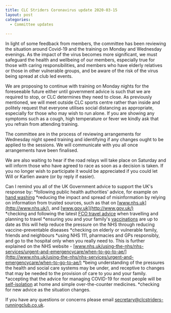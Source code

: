 ```yaml
---
title: CLC Striders Coronavirus update 2020-03-15
layout: post
categories:
  - Committee updates
  
---
```


In light of some feedback from members, the committee has been reviewing the situation around Covid-19 and the training on Monday and Wednesday evenings. As the impact of the virus becomes more significant, we must safeguard the health and wellbeing of our members, especially true for those with caring responsibilities, and members who have elderly relatives or those in other vulnerable groups, and be aware of the risk of the virus being spread at club led events.

We are proposing to continue with training on Monday nights for the foreseeable future either until government advice is such that we are required to stop, or CLC determines they need to close. As previously mentioned, we will meet outside CLC sports centre rather than inside and politely request that everyone utilises social distancing as appropriate, especially for those who may wish to run alone. If you are showing any symptoms such as a cough, high temperature or fever we kindly ask that you refrain from attending training.

The committee are in the process of reviewing arrangements for Wednesday night speed training and identifying if any changes ought to be applied to the sessions. We will communicate with you all once arrangements have been finalised.

We are also waiting to hear if the road relays will take place on Saturday and will inform those who have agreed to race as soon as a decision is taken. If you no longer wish to participate it would be appreciated if you could let Will or Karlien aware (or by reply if easier).

Can I remind you all of the UK Government advice to support the UK's response by:
*following public health authorities' advice, for example on [hand washing](https://www.nhs.uk/live-well/healthy-body/best-way-to-wash-your-hands/)
*reducing the impact and spread of misinformation by relying on information from trusted sources, such as that on [www.nhs.uk](http://www.nhs.uk/), and [www.gov.uk](http://www.gov.uk/)   
*checking and following the latest [FCO travel advice](https://www.gov.uk/guidance/travel-advice-novel-coronavirus) when travelling and planning to travel
*ensuring you and your family's [vaccinations](https://www.nhs.uk/conditions/vaccinations/nhs-vaccinations-and-when-to-have-them/) are up to date as this will help reduce the pressure on the NHS through reducing vaccine-preventable diseases
*checking on elderly or vulnerable family, friends and neighbours 
*using NHS 111, pharmacies and GPs responsibly, and go to the hospital only when you really need to. This is further explained on the NHS website  - [www.nhs.uk/using-the-nhs/nhs-services/urgent-and-emergencycare/when-to-go-to-ae/](http://www.nhs.uk/using-the-nhs/nhs-services/urgent-and-emergencycare/when-to-go-to-ae/)
*being understanding of the pressures the health and social care systems may be under, and receptive to changes that may be needed to the provision of care to you and your family.
*accepting that the advice for managing COVID-19 for most people will be [self-isolation](https://www.gov.uk/government/publications/wuhan-novel-coronavirus-self-isolation-for-patients-undergoing-testing/advice-sheet-home-isolation) at home and simple over-the-counter medicines.
*checking for new advice as the situation changes.
 
If you have any questions or concerns please email <secretary@clcstriders-runningclub.co.uk>.
